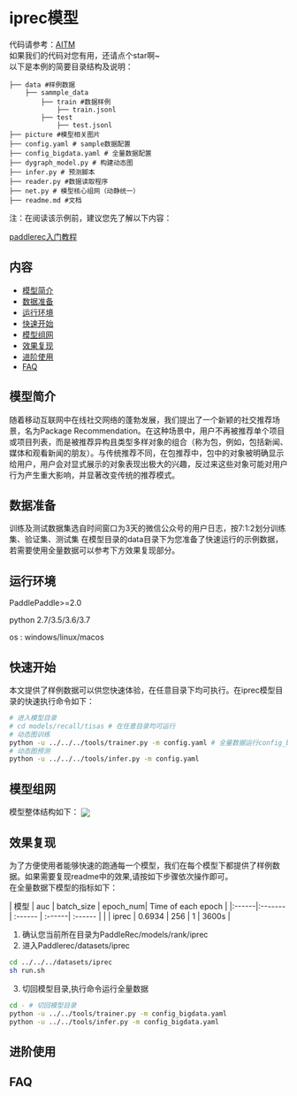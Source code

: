 # iprec模型
代码请参考：[AITM](https://github.com/PaddlePaddle/PaddleRec/tree/master/models/rank/iprec)  
如果我们的代码对您有用，还请点个star啊~  
以下是本例的简要目录结构及说明： 

```
├── data #样例数据
    ├── sammple_data
        ├── train #数据样例
            ├── train.jsonl
        ├── test
            ├── test.jsonl            
├── picture #模型相关图片
├── config.yaml # sample数据配置
├── config_bigdata.yaml # 全量数据配置
├── dygraph_model.py # 构建动态图
├── infer.py # 预测脚本
├── reader.py #数据读取程序
├── net.py # 模型核心组网（动静统一）
├── readme.md #文档
```

注：在阅读该示例前，建议您先了解以下内容：

[paddlerec入门教程](https://github.com/PaddlePaddle/PaddleRec/blob/master/README.md)

## 内容

- [模型简介](#模型简介)
- [数据准备](#数据准备)
- [运行环境](#运行环境)
- [快速开始](#快速开始)
- [模型组网](#模型组网)
- [效果复现](#效果复现)
- [进阶使用](#进阶使用)
- [FAQ](#FAQ)

## 模型简介
随着移动互联网中在线社交网络的蓬勃发展，我们提出了一个新颖的社交推荐场景，名为Package Recommendation。在这种场景中，用户不再被推荐单个项目或项目列表，而是被推荐异构且类型多样对象的组合（称为包，例如，包括新闻、媒体和观看新闻的朋友）。与传统推荐不同，在包推荐中，包中的对象被明确显示给用户，用户会对显式展示的对象表现出极大的兴趣，反过来这些对象可能对用户行为产生重大影响，并显著改变传统的推荐模式。

## 数据准备
训练及测试数据集选自时间窗口为3天的微信公众号的用户日志，按7:1:2划分训练集、验证集、测试集
在模型目录的data目录下为您准备了快速运行的示例数据，若需要使用全量数据可以参考下方效果复现部分。
## 运行环境
PaddlePaddle>=2.0

python 2.7/3.5/3.6/3.7

os : windows/linux/macos 

## 快速开始
本文提供了样例数据可以供您快速体验，在任意目录下均可执行。在iprec模型目录的快速执行命令如下： 
```bash
# 进入模型目录
# cd models/recall/tisas # 在任意目录均可运行
# 动态图训练
python -u ../../../tools/trainer.py -m config.yaml # 全量数据运行config_bigdata.yaml 
# 动态图预测
python -u ../../../tools/infer.py -m config.yaml 
```
## 模型组网
模型整体结构如下：
<img align="center" src="picture/iprec.png">

## 效果复现
为了方便使用者能够快速的跑通每一个模型，我们在每个模型下都提供了样例数据。如果需要复现readme中的效果,请按如下步骤依次操作即可。  
在全量数据下模型的指标如下：  

| 模型    | auc    | batch_size | epoch_num| Time of each epoch |
|:------|:-------| :------ | :------| :------ | |
| iprec | 0.6934 | 256 | 1 | 3600s |

1. 确认您当前所在目录为PaddleRec/models/rank/iprec
2. 进入Paddlerec/datasets/iprec

``` bash
cd ../../../datasets/iprec
sh run.sh
```
3. 切回模型目录,执行命令运行全量数据

```bash
cd - # 切回模型目录
python -u ../../tools/trainer.py -m config_bigdata.yaml
python -u ../../tools/infer.py -m config_bigdata.yaml
```

## 进阶使用
  
## FAQ
